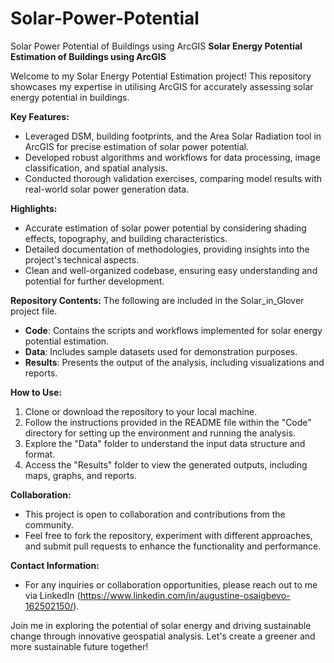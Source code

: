 # Solar-Power-Potential
Solar Power Potential of Buildings using ArcGIS
**Solar Energy Potential Estimation of Buildings using ArcGIS**

Welcome to my Solar Energy Potential Estimation project! This repository showcases my expertise in utilising ArcGIS for accurately assessing solar energy potential in buildings. 

**Key Features:**
- Leveraged DSM, building footprints, and the Area Solar Radiation tool in ArcGIS for precise estimation of solar power potential.
- Developed robust algorithms and workflows for data processing, image classification, and spatial analysis.
- Conducted thorough validation exercises, comparing model results with real-world solar power generation data.

**Highlights:**
- Accurate estimation of solar power potential by considering shading effects, topography, and building characteristics.
- Detailed documentation of methodologies, providing insights into the project's technical aspects.
- Clean and well-organized codebase, ensuring easy understanding and potential for further development.

**Repository Contents:**
The following are included in the Solar_in_Glover project file.
- **Code**: Contains the scripts and workflows implemented for solar energy potential estimation.
- **Data**: Includes sample datasets used for demonstration purposes.
- **Results**: Presents the output of the analysis, including visualizations and reports.

**How to Use:**
1. Clone or download the repository to your local machine.
2. Follow the instructions provided in the README file within the "Code" directory for setting up the environment and running the analysis.
3. Explore the "Data" folder to understand the input data structure and format.
4. Access the "Results" folder to view the generated outputs, including maps, graphs, and reports.

**Collaboration:**
- This project is open to collaboration and contributions from the community.
- Feel free to fork the repository, experiment with different approaches, and submit pull requests to enhance the functionality and performance.

**Contact Information:**
- For any inquiries or collaboration opportunities, please reach out to me via LinkedIn (https://www.linkedin.com/in/augustine-osaigbevo-162502150/).

Join me in exploring the potential of solar energy and driving sustainable change through innovative geospatial analysis. Let's create a greener and more sustainable future together!
